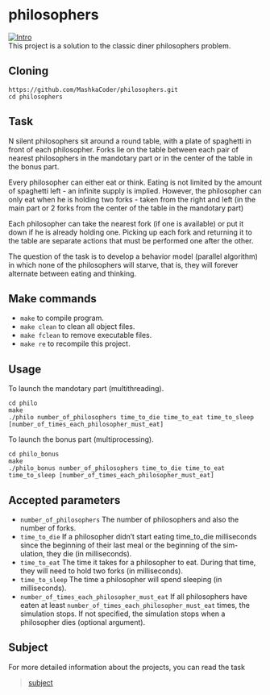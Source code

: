 # philosophers
[![Intro](https://img.shields.io/badge/Cursus-philosophers-success?style=for-the-badge&logo=42)](https://github.com/MashkaCoder/philosophers.git)<br>
This project is a solution to the classic diner philosophers problem. <br>

## Cloning <br>
```
https://github.com/MashkaCoder/philosophers.git
cd philosophers
```
## Task 
N silent philosophers sit around a round table, with a plate of spaghetti in front of each philosopher. Forks lie on the table between each pair of nearest philosophers in the mandotary part or in the center of the table in the bonus part.

Every philosopher can either eat or think. Eating is not limited by the amount of spaghetti left - an infinite supply is implied. However, the philosopher can only eat when he is holding two forks - taken from the right and left (in the main part or 2 forks from the center of the table in the mandotary part)

Each philosopher can take the nearest fork (if one is available) or put it down if he is already holding one. Picking up each fork and returning it to the table are separate actions that must be performed one after the other.

The question of the task is to develop a behavior model (parallel algorithm) in which none of the philosophers will starve, that is, they will forever alternate between eating and thinking.

## Make commands

- `make` to compile program. <br>
- `make clean` to clean all object files. <br>
- `make fclean` to remove executable files. <br>
- `make re` to recompile this project.<br>

## Usage <br>

To launch the mandotary part (multithreading). 
```
cd philo
make
./philo number_of_philosophers time_to_die time_to_eat time_to_sleep [number_of_times_each_philosopher_must_eat]
```
To launch the bonus part (multiprocessing).
```
cd philo_bonus
make 
./philo_bonus number_of_philosophers time_to_die time_to_eat time_to_sleep [number_of_times_each_philosopher_must_eat]
```
## Accepted parameters
-  `number_of_philosophers` The number of philosophers and also the number of forks.
-  `time_to_die`  If a philosopher didn’t start eating time_to_die milliseconds since the beginning of their last meal or the beginning of the sim- ulation, they die (in milliseconds).
-  `time_to_eat` The time it takes for a philosopher to eat. During that time, they will need to hold two forks (in milliseconds).
-  `time_to_sleep` The time a philosopher will spend sleeping (in milliseconds).
-  `number_of_times_each_philosopher_must_eat` If all philosophers have eaten at least `number_of_times_each_philosopher_must_eat` times, the simulation stops. If not specified, the simulation stops when a philosopher dies (optional argument).

## Subject
For more detailed information about the projects, you can read the task
 > [subject](en.subject.pdf)

